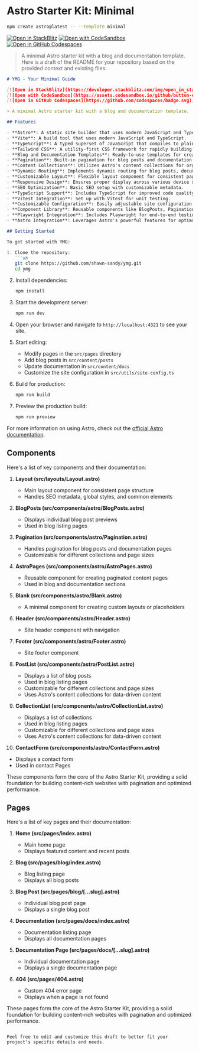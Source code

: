 # Astro Starter Kit: Minimal
```sh
npm create astro@latest -- --template minimal
```

[![Open in StackBlitz](https://developer.stackblitz.com/img/open_in_stackblitz.svg)](https://stackblitz.com/github/withastro/astro/tree/latest/examples/minimal)
[![Open with CodeSandbox](https://assets.codesandbox.io/github/button-edit-lime.svg)](https://github.com/shawn-sandy/astro-basics)
[![Open in GitHub Codespaces](https://github.com/codespaces/badge.svg)](https://github.com/shawn-sandy/astro-basics)

> A minimal Astro starter kit with a blog and documentation template.
Here is a draft of the README for your repository based on the provided context and existing files:

```markdown
# YMG - Your Minimal Guide

[![Open in StackBlitz](https://developer.stackblitz.com/img/open_in_stackblitz.svg)](https://stackblitz.com/github/withastro/astro/tree/latest/examples/minimal)
[![Open with CodeSandbox](https://assets.codesandbox.io/github/button-edit-lime.svg)](https://github.com/shawn-sandy/astro-basics)
[![Open in GitHub Codespaces](https://github.com/codespaces/badge.svg)](https://github.com/shawn-sandy/astro-basics)

> A minimal Astro starter kit with a blog and documentation template.

## Features

- **Astro**: A static site builder that uses modern JavaScript and TypeScript.
- **Vite**: A build tool that uses modern JavaScript and TypeScript.
- **TypeScript**: A typed superset of JavaScript that compiles to plain JavaScript.
- **Tailwind CSS**: A utility-first CSS framework for rapidly building custom designs.
- **Blog and Documentation Templates**: Ready-to-use templates for creating blog posts and documentation pages.
- **Pagination**: Built-in pagination for blog posts and documentation pages.
- **Content Collections**: Utilizes Astro's content collections for organized content management.
- **Dynamic Routing**: Implements dynamic routing for blog posts, documentation, and content pages.
- **Customizable Layout**: Flexible layout component for consistent page structure.
- **Responsive Design**: Ensures proper display across various device sizes.
- **SEO Optimization**: Basic SEO setup with customizable metadata.
- **TypeScript Support**: Includes TypeScript for improved code quality and developer experience.
- **Vitest Integration**: Set up with Vitest for unit testing.
- **Customizable Configuration**: Easily adjustable site configuration for pagination and other settings.
- **Component Library**: Reusable components like BlogPosts, Pagination, and Blank for rapid development.
- **Playwright Integration**: Includes Playwright for end-to-end testing.
- **Astro Integration**: Leverages Astro's powerful features for optimal performance and developer experience.

## Getting Started

To get started with YMG:

1. Clone the repository:
   ```sh
   git clone https://github.com/shawn-sandy/ymg.git
   cd ymg
   ```

2. Install dependencies:
   ```sh
   npm install
   ```

3. Start the development server:
   ```sh
   npm run dev
   ```

4. Open your browser and navigate to `http://localhost:4321` to see your site.

5. Start editing:
   - Modify pages in the `src/pages` directory
   - Add blog posts in `src/content/posts`
   - Update documentation in `src/content/docs`
   - Customize the site configuration in `src/utils/site-config.ts`

6. Build for production:
   ```sh
   npm run build
   ```

7. Preview the production build:
   ```sh
   npm run preview
   ```

For more information on using Astro, check out the [official Astro documentation](https://docs.astro.build).

## Components

Here's a list of key components and their documentation:

1. **Layout (src/layouts/Layout.astro)**
   - Main layout component for consistent page structure
   - Handles SEO metadata, global styles, and common elements

2. **BlogPosts (src/components/astro/BlogPosts.astro)**
   - Displays individual blog post previews
   - Used in blog listing pages

3. **Pagination (src/components/astro/Pagination.astro)**
   - Handles pagination for blog posts and documentation pages
   - Customizable for different collections and page sizes

4. **AstroPages (src/components/astro/AstroPages.astro)**
   - Reusable component for creating paginated content pages
   - Used in blog and documentation sections

5. **Blank (src/components/astro/Blank.astro)**
   - A minimal component for creating custom layouts or placeholders

6. **Header (src/components/astro/Header.astro)**
   - Site header component with navigation

7. **Footer (src/components/astro/Footer.astro)**
   - Site footer component

8. **PostList (src/components/astro/PostList.astro)**
   - Displays a list of blog posts
   - Used in blog listing pages
   - Customizable for different collections and page sizes
   - Uses Astro's content collections for data-driven content

9. **CollectionList (src/components/astro/CollectionList.astro)**
   - Displays a list of collections
   - Used in blog listing pages
   - Customizable for different collections and page sizes
   - Uses Astro's content collections for data-driven content

10. **ContactForm (src/components/astro/ContactForm.astro)**
   - Displays a contact form
   - Used in contact Pages

These components form the core of the Astro Starter Kit, providing a solid foundation for building content-rich websites with pagination and optimized performance.

## Pages

Here's a list of key pages and their documentation:

1. **Home (src/pages/index.astro)**
   - Main home page
   - Displays featured content and recent posts

2. **Blog (src/pages/blog/index.astro)**
   - Blog listing page
   - Displays all blog posts

3. **Blog Post (src/pages/blog/[...slug].astro)**
   - Individual blog post page
   - Displays a single blog post

4. **Documentation (src/pages/docs/index.astro)**
   - Documentation listing page
   - Displays all documentation pages

5. **Documentation Page (src/pages/docs/[...slug].astro)**
   - Individual documentation page
   - Displays a single documentation page

6. **404 (src/pages/404.astro)**
   - Custom 404 error page
   - Displays when a page is not found

These pages form the core of the Astro Starter Kit, providing a solid foundation for building content-rich websites with pagination and optimized performance.
```

Feel free to edit and customize this draft to better fit your project's specific details and needs.